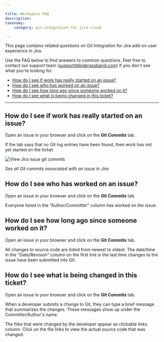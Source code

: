 ```yaml
---

title: Workspace FAQ
description:
taxonomy:
    category: git-integration-for-jira-cloud

---
```

This page contains related questions on Git Integration for Jira add-on user experience in Jira.

Use the FAQ below to find answers to common questions. Feel free to contact our support team ([support@bigbrassband.com](mailto:support@bigbrassband.com?subject=Commits%20display%20issues%20-)) if you don't see what you're looking for.

- [How do I see if work has really started on an issue?](#how-do-i-see-if-work-has-really-started-on-an-issue)
- [How do I see who has worked on an issue?](#how-do-i-see-who-has-worked-on-an-issue)
- [How do I see how long ago since someone worked on it?](#how-do-i-see-how-long-ago-since-someone-worked-on-it)
- [How do I see what is being changed in this ticket?](#how-do-i-see-what-is-being-changed-in-this-ticket)

* * *

## How do I see if work has really started on an issue?

Open an issue in your browser and click on the **Git Commits** tab.

If the tab says that no Git log entries have been found, then work has not yet started on the ticket.

![View Jira issue git commits](https://bigbrassband.com/images/bbb/jira-issue-git-commits.png)

<div>
    <i>See all Git commits associated with an issue in Jira</i>
</div>

## How do I see who has worked on an issue?

Open an issue in your browser and click on the **Git Commits** tab.

Everyone listed in the "Author/Committer" column has worked on the issue.

## How do I see how long ago since someone worked on it?

Open an issue in your browser and click on the **Git Commits** tab.

All changes to source code are listed from newest to oldest. The date/time in the "Date/Revision" column on the first line is the last time changes to the issue have been submitted into Git.

## How do I see what is being changed in this ticket?

Open an issue in your browser and click on the **Git Commits** tab.

When a developer submits a change to Git, they can type a brief message that summarizes the changes. These messages show up under the Committer/Author's name.

The files that were changed by the developer appear as clickable links. column. Click on the file links to view the actual source code that was changed.

